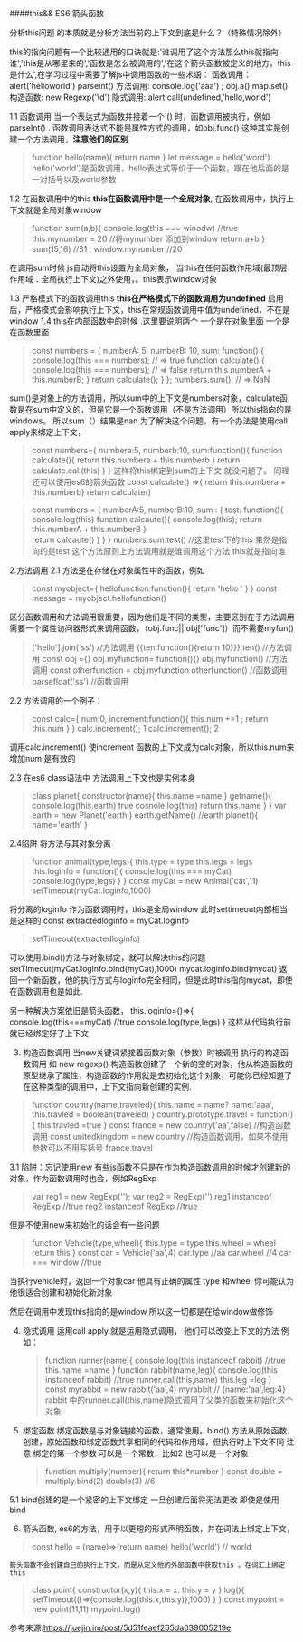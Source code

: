 ####this&& ES6 箭头函数

分析this问题 的本质就是分析方法当前的上下文到底是什么？（特殊情况除外）

this的指向问题有一个比较通用的口诀就是:'谁调用了这个方法那么this就指向谁','this是从哪里来的','函数是怎么被调用的','在这个箭头函数被定义的地方，this是什么',在学习过程中需要了解js中调用函数的一些术语：
 函数调用： alert('helloworld') parseint()
 方法调用: console.log('aaa') ; obj.a()  map.set() 
 构造函数: new Regexp('\\d')
 隐式调用: alert.call(undefined,'hello,world')

1.1 函数调用
  当一个表达式为函数并接着一个 () 时，函数调用被执行，例如parseInt() . 函数调用表达式不能是属性方式的调用，如obj.func() 这种其实是创建一个方法调用，**注意他们的区别**
 > function hello(name){
   return name
 }
 let message = hello('word')
 hello('world')是函数调用，hello表达式等价于一个函数，跟在他后面的是一对括号以及world参数

1.2 在函数调用中的this
    **this在函数调用中是一个全局对象**, 在函数调用中，执行上下文就是全局对象window
>function sum(a,b){
  console.log(this === winodw) //true
  this.mynumber = 20 //将mynumber 添加到window
  return a+b
}
 sum(15,16) //31 , window.mynumber //20

在调用sum时候 js自动将this设置为全局对象， 当this在任何函数作用域(最顶层作用域：全局执行上下文)之外使用，。this表示window对象

1.3 严格模式下的函数调用this 
   **this在严格模式下的函数调用为undefined**
   启用后，严格模式会影响执行上下文，this在常规函数调用中值为undefined，不在是window
1.4 this在内部函数中的时候 .这里要说明两个 一个是在对象里面 一个是在函数里面
>const numbers = {
   numberA: 5,
   numberB: 10,
   sum: function() {
     console.log(this === numbers); // => true
     function calculate() {
       console.log(this === numbers); // => false
       return this.numberA + this.numberB;
     }
     return calculate();
   }
};
numbers.sum(); // => NaN 

sum()是对象上的方法调用，所以sum中的上下文是numbers对象，calculate函数是在sum中定义的，但是它是一个函数调用（不是方法调用）所以this指向的是windows。 所以sum（）结果是nan 为了解决这个问题。有一个办法是使用call apply来绑定上下文，
> const numbers={
	numbera:5,
	numberb:10,
	sum:function(){
		function calculate(){
			return this.numbera + this.numberb
		}
		return calculate.call(this)
	}
} 这样将this绑定到sum的上下文 就没问题了。 同理还可以使用es6的箭头函数
     const calculate() =>{ return this.numbera + this.numberb}
		 return calculate()


>const numbers = {
numberA:5,
numberB:10,
sum : {
	test:  function(){
      			console.log(this)
				function calcaute(){
      				console.log(this);
					return	this.numberA + this.numberB
					}	 
			return calcaute()
				}
	}
}
numbers.sum.test() 
//这里test下的this 果然是指向的是test 这个方法原则上方法调用就是谁调用这个方法 this就是指向谁

2.方法调用
  2.1 方法是在存储在对象属性中的函数，例如
 > const myobject={
	 hellofunction:function(){
		 return 'hello '
	 }
 }
 const message = myobject.hellofunction()   

 区分函数调用和方法调用很重要，因为他们是不同的类型，主要区别在于方法调用需要一个属性访问器形式来调用函数，（obj.func|| obj['func']）而不需要myfun()
 >['hello'].join('ss')  //方法调用
  {{ten:function(){return 10}}}.ten()  //方法调用
	const obj ={}  obj.myfunction= function(){}  obj.myfunction()  //方法调用
	const otherfunction = obj.myfunction
	otherfunction()  //函数调用
	parsefloat('ss') //函数调用

 2.2 方法调用的一个例子：
> const calc={
	num:0,
	increment:function(){
		this.num +=1 ;
		return this.num
	}
}
calc.increment();  1  calc.increment();  2

调用calc.increment() 使increment 函数的上下文成为calc对象，所以this.num来增加num 是有效的

2.3 在es6 class语法中 方法调用上下文也是实例本身
> class planet{
	constructor(name){
		this.name =name
	}
	getname(){
		console.log(this.earth)  true
		cosnole.log(this)
		return this.name
	}
}
var earth = new Planet('earth')
earth.getName()  //earth
planet(){
	name='earth'
}


2.4陷阱 将方法与其对象分离
>function animal(type,legs){
	this.type = type
	this.legs = legs
	this.loginfo = function(){
		console.log(this === myCat)
		console.log(type,legs)
	}
}
const myCat = new Animal('cat',11)
setTimeout(myCat.loginfo,1000)

将分离的loginfo 作为函数调用时，this是全局window 
此时settimeout内部相当是这样的
const extractedloginfo = myCat.loginfo
>setTimeout(extractedloginfo)

可以使用.bind()方法与对象绑定，就可以解决this的问题  
setTimeout(myCat.loginfo.bind(myCat),1000)
mycat.loginfo.bind(mycat) 返回一个新函数，他的执行方式与loginfo完全相同，但是此时this指向mycat，即使在函数调用也是如此.

另一种解决方案依旧是箭头函数，   this.loginfo=()=>{
	console.log(this===myCat) //true
	console.log(type,legs)
}
这样从代码执行前就已经绑定好了上下文


3. 构造函数调用
当new关键词紧接着函数对象（参数）时被调用 执行的构造函数调用 如  new regexp()
构造函数创建了一个新的空的对象，他从构造函数的原型继承了属性，构造函数的作用就是去初始化这个对象，可能你已经知道了 在这种类型的调用中，上下文指向新创建的实例.
>function country(name,traveled){
	this.name = name? name:'aaa',
	this.travled = boolean(traveled)
}
country.prototype.travel = function(){
	this.travled =true
}
const france = new country('aa',false) //构造函数调用
const unitedkingdom = new country  //构造函数调用，如果不使用参数可以不用写括号
france.travel    

3.1 陷阱：忘记使用new
 有些js函数不只是在作为构造函数调用的时候才创建新的对象，作为函数调用时也会，例如RegExp
 > var reg1 = new RegExp('');
 var reg2 = RegExp('')
 reg1 instanceof RegExp  //true
 reg2 instanceof RegExp  //true

但是不使用new来初始化的话会有一些问题
>function Vehicle(type,wheel){
	this.type = type
	this.wheel = wheel
	return this
}
const car = Vehicle('aa',4)
car.type //aa car.wheel //4  car === window //true

当执行vehicle时，返回一个对象car 他具有正确的属性 type 和wheel 你可能认为他很适合创建和初始化新对象

然后在调用中发现this指向的是window 所以这一切都是在给window做修饰


4. 隐式调用
  运用call apply 就是运用隐式调用， 他们可以改变上下文的方法 例如：
	> function runner(name){
		console.log(this instanceof rabbit) //true
		this.name =name
	}
	function rabbit(name,leg){
		console.log(this instanceof rabbit) //true
		runner.call(this,name)
		this.leg =leg
	}
	const myrabbit = new rabbit('aa',4)
	myrabbit  // {name:'aa',leg:4}
	rabbit 中的runner.call(this,name)隐式调用了父类的函数来初始化这个对象

5. 绑定函数
	绑定函数是与对象链接的函数，通常使用。bind() 方法从原始函数创建，原始函数和绑定函数共享相同的代码和作用域，但执行时上下文不同
	注意 绑定的第一个参数 可以是一个常数，比如2 也可以是一个对象
	>function multiply(number){
		return this*number
	}
	const double = multiply.bind(2)
	double(3) //6
 
5.1 bind创建的是一个紧密的上下文绑定 一旦创建后面将无法更改 即使是使用bind

6. 箭头函数, es6的方法，用于以更短的形式声明函数，并在词法上绑定上下文，
 > const hello = (name)=>{return name}
	hello('world') // world

	箭头函数不会创建自己的执行上下文，而是从定义他的外部函数中获取this 。在词汇上绑定this
> class point{
	constructor(x,y){
		this.x = x.
		this.y = y
	}
	log(){
		setTimeout(()=>{console.log(this.x,this.y)},1000)
	}
}
const mypoint = new point(11,11)
mypoint.log()
  



参考来源:https://juejin.im/post/5d51feaef265da039005219e
